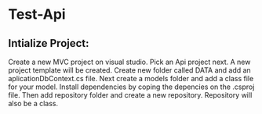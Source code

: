 # Test-Api
## Intialize Project:
  Create a new MVC project on visual studio. Pick an Api project next. A new project template will be created. 
  Create new folder called DATA and add an aplicationDbContext.cs file. Next create a models folder and add a class file for your model.
  Install dependencies by coping the depencies on the .csproj file. Then add repository folder and create a new repository. Repository will also be a class.
  
  
